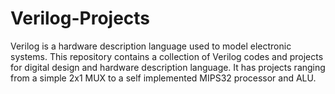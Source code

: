 # Verilog-Projects
Verilog is a hardware description language used to model electronic systems.
This repository contains a collection of Verilog codes and projects for digital design and hardware description language.
It has projects ranging from a simple 2x1 MUX to a self implemented MIPS32 processor and ALU.
